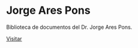 # Jorge Ares Pons

Biblioteca de documentos del Dr. Jorge Ares Pons.

[Visitar](https://jorge.ares.uy/)